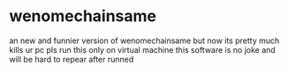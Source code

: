 # wenomechainsame
an new and funnier version of wenomechainsame but now its pretty much kills ur pc
pls run this only on virtual machine this software is no joke and will be hard to repear after runned
